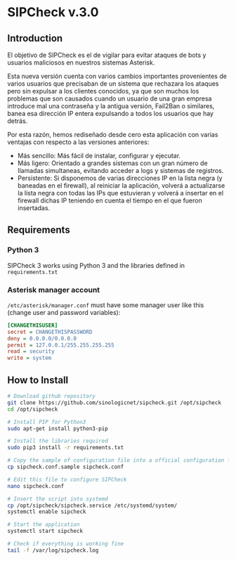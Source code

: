 <h1>SIPCheck v.3.0</h1>

## Introduction

El objetivo de SIPCheck es el de vigilar para evitar ataques de bots y usuarios maliciosos en nuestros sistemas Asterisk.

Esta nueva versión cuenta con varios cambios importantes provenientes de varios usuarios que precisaban de un sistema que rechazara los ataques
pero sin expulsar a los clientes conocidos, ya que son muchos los problemas que son causados cuando un usuario de una gran empresa introduce mal
una contraseña y la antigua versión, Fail2Ban o similares, banea esa dirección IP entera expulsando a todos los usuarios que hay detrás.

Por esta razón, hemos rediseñado desde cero esta aplicación con varias ventajas con respecto a las versiones anteriores:

- Más sencillo: Más fácil de instalar, configurar y ejecutar.
- Más ligero: Orientado a grandes sistemas con un gran número de llamadas simultaneas, evitando acceder a logs y sistemas de registros.
- Persistente: Si disponemos de varias direcciones IP en la lista negra (y baneadas en el firewall), al reiniciar la aplicación, volverá a actualizarse la lista negra con todas las IPs que estuvieran y volverá a insertar en el firewall dichas IP teniendo en cuenta el tiempo en el que fueron insertadas.

## Requirements

### Python 3
SIPCheck 3 works using Python 3 and the libraries defined in `requirements.txt`

### Asterisk manager account
`/etc/asterisk/manager.conf` must have some manager user like this (change user and password variables):

```ini
[CHANGETHISUSER]
secret = CHANGETHISPASSWORD
deny = 0.0.0.0/0.0.0.0
permit = 127.0.0.1/255.255.255.255
read = security
write = system
```


## How to Install

```bash
# Download github repository
git clone https://github.com/sinologicnet/sipcheck.git /opt/sipcheck
cd /opt/sipcheck

# Install PIP for Python3
sudo apt-get install python3-pip

# Install the libraries required 
sudo pip3 install -r requirements.txt

# Copy the sample of configuration file into a official configuration file
cp sipcheck.conf.sample sipcheck.conf

# Edit this file to configure SIPCheck
nano sipcheck.conf

# Insert the script into systemd
cp /opt/sipcheck/sipcheck.service /etc/systemd/system/
systemctl enable sipcheck

# Start the application
systemctl start sipcheck

# Check if everything is working fine
tail -f /var/log/sipcheck.log
```

